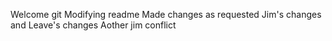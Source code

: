 Welcome git
Modifying readme
Made changes as requested
Jim's changes and Leave's changes
Aother jim conflict